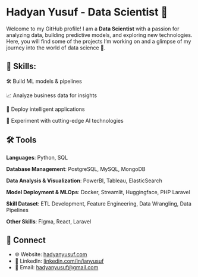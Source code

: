 # Hadyan Yusuf - Data Scientist 👋

Welcome to my GitHub profile! I am a **Data Scientist** with a passion for analyzing data, building predictive models, and exploring new technologies. Here, you will find some of the projects I’m working on and a glimpse of my journey into the world of data science 🚀.

## 💼 Skills:

🛠 Build ML models & pipelines

📈 Analyze business data for insights

🚀 Deploy intelligent applications

🧪 Experiment with cutting-edge AI technologies

## 🛠 Tools
**Languages**: Python, SQL

**Database Management**: PostgreSQL, MySQL, MongoDB

**Data Analysis & Visualization**: PowerBI, Tableau, ElasticSearch

**Model Deployment & MLOps**: Docker, Streamlit, Huggingface, PHP Laravel

**Skill Dataset**: ETL Development, Feature Engineering, Data Wrangling, Data Pipelines

**Other Skills**: Figma, React, Laravel

## 👯 Connect

- 🌐 Website: [hadyanyusuf.com](https://hadyanyusuf.com)
- 💼 LinkedIn: [linkedin.com/in/ianyusuf](https://www.linkedin.com/in/hadyan-yusuf/)
- 📧 Email: [hadyanyusuf@gmail.com](hadyanyusuf@gmail.com)
